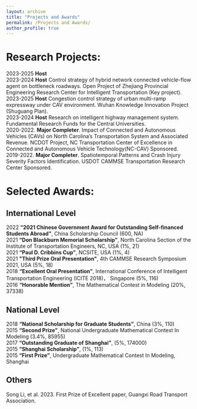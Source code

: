 ```yaml
---
layout: archive
title: "Projects and Awards"
permalink: /Projects and Awards/
author_profile: true
---
```


# Research Projects:
2023-2025  **Host**  <br>
2023-2024  **Host**  Control strategy of hybrid network connected vehicle-flow agent on bottleneck roadways. Open Project of Zhejiang Provincial Engineering Research Center for Intelligent Transportation (Key project). <br>
2023-2025  **Host**  Congestion control strategy of urban multi-ramp expressway under CAV environment. Wuhan Knowledge Innovation Project (Shuguang Plan). <br>
2023-2024  **Host**  Research on intelligent highway management system. Fundamental Research Funds for the Central Universities. <br>
2020-2022. **Major Completer**. Impact of Connected and Autonomous Vehicles (CAVs) on North Carolina’s Transportation System and Associated Revenue. NCDOT Project, NC Transportation Center of Excellence in Connected and Autonomous Vehicle Technology(NC-CAV) Sponsored.  <br>
2019-2022. **Major Completer**. Spatiotemporal Patterns and Crash Injury Severity Factors Identification. USDOT CAMMSE Transportation Research Center Sponsored. <br>

# Selected Awards:
## International Level
2022 **“2021 Chinese Government Award for Outstanding Self-financed Students Abroad”**, China Scholarship Council (600, NA) <br>
2021 **“Don Blackburn Memorial Scholarship”**, North Carolina Section of the Institute of Transportation Engineers, NC, USA (1%, 21) <br>
2021 **“Paul D. Cribbins Cup”**, NCSITE, USA (1%, 4) <br>
2021 **"Third Prize Oral Presentation"**, 4th CAMMSE Research Symposium 2021, USA (5%, 18) <br>
2018 **“Excellent Oral Presentation”**, International Conference of Intelligent Transportation Engineering (ICITE 2018)， Singapore (5%, 116)  
2016 **“Honorable Mention”**, The Mathematical Contest in Modeling (20%, 37338)  

## National Level
2018 **“National Scholarship for Graduate Students”**, China (3%, 110)  
2015 **“Second Prize”**, National Undergraduate Mathematical Contest In Modeling (3.4%, 85955)  
2017 **“Outstanding Graduate of Shanghai”**, (5%, 174000)  
2015 **“Shanghai Scholarship”**, (1%, 113)  
2015 **“First Prize”**, Undergraduate Mathematical Contest In Modeling, Shanghai  

## Others
Song Li, et al. 2023. First Prize of Excellent paper, Guangxi Road Transport Association.

<!--
## School Level
2018 **“First-Class Scholarship for Postgraduates” & “Excellent Students”** (12%, 34) (40%, 34)  
2017 **“Recommended for Postgraduate Student without Examination”** (2%, 4147)  
2017 **“Excellent Dissertation of Shanghai Maritime University”** (5%, 113)  
2016 **“School Principal Scholarship” & “Excellent Student”** (2%, 113)  
2015 **“School Principal Scholarship” & “Excellent students”** (2%,113)  

-->


<!--
This page is still under developing,
please neglect the following content
{% include base_path %}


{% for post in site.portfolio %}
  {% include archive-single.html %}
{% endfor %}

<table style="width:100%; font-size:22px;">
   <thead>
    <tr>
        <th width="10%">Period</th>
        <th width="40%">Project Title</th>
        <th width="10%">Advisor</th>
        <th width="10%">Position </th>
        <th width="10%">Funding </th>
        <th width="10%">Grant (Share)</th>
        <th width="10%">Remarks </th>
    </tr>
   </thead>
<tbody>
    <tr>
        <td>05/2020-07/2022</td>
        <td>Participate in Research Projects: Impact of Connected and Autonomous Vehicles (CAVs) on North Carolina’s Transportation System and Associated Revenue. 
           </td>
        <td>Wei Fan </td>
        <td>Research Assistant</td>
        <td>NCDOT, NC Transportation Center of Excellence in Connected and Autonomous Vehicle Technology(NC-CAV) </td>
        <td>(124,547 $) </td>
        <td><a href="https://online.fliphtml5.com/jkjxu/hgpn/?1615675920316#p=14">Spotlight</a></td>
    </tr>
      <tr>
        <td>2020-05/2022</td>
        <td>Participate in Research: Spatiotemporal Patterns and Crash Injury Factors Identification.</td>
        <td>Wei Fan </td>
        <td>Research Assistant</td>
        <td>USDOT CAMMSE Transportation Research Center</td>
         <td>--</td>
        <td>--</td>
    </tr>
        
</tbody>
</table>     

-->
